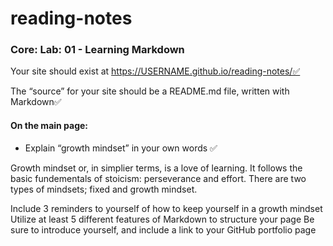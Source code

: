 # reading-notes
### Core: Lab: 01 - Learning Markdown

Your site should exist at https://USERNAME.github.io/reading-notes/✅

The “source” for your site should be a README.md file, written with Markdown✅

#### On the main page:

- Explain “growth mindset” in your own words ✅

Growth mindset or, in simplier terms, is a love of learning. It follows the basic fundementals of stoicism: perseverance and effort. There are two types of mindsets; fixed and growth mindset. 

Include 3 reminders to yourself of how to keep yourself in a growth mindset
Utilize at least 5 different features of Markdown to structure your page
Be sure to introduce yourself, and include a link to your GitHub portfolio page
